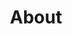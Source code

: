 ---
layout: default
title: About
permalink: /extra/
description: Some things that I enjoy doing
nav: true
---